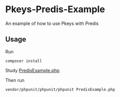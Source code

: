 # Pkeys-Predis-Example
An example of how to use Pkeys with Predis

## Usage
Run

`composer install`

Study [PredisExample.php](https://github.com/imikemiller/Pkeys-Predis-Example/blob/master/PredisExample.php)

Then run

`vendor/phpunit/phpunit/phpunit PredisExample.php`
